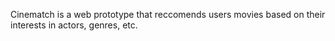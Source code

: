 Cinematch is a web prototype that reccomends users movies based on their interests in actors, genres, etc. 
